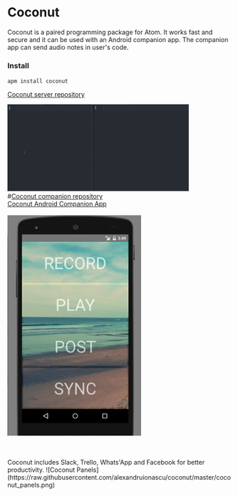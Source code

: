 # Coconut

Coconut is a paired programming package for Atom. It works fast and secure and it can be used with an Android companion app. The companion app can send audio notes in user's code.


### Install

    apm install coconut


[Coconut server repository](https://github.com/alexandruionascu/coconut_server)


![Coconut package demo](https://raw.githubusercontent.com/alexandruionascu/coconut/master/coconut_demo.gif)
<br />
#[Coconut companion repository](https://github.com/alexandruionascu/coconut-companion)
<br />
[Coconut Android Companion App](https://play.google.com/store/apps/details?id=hubclub.coconutcompanion&hl=en)
<br />
<br />
![Coconut Companion](https://raw.githubusercontent.com/alexandruionascu/coconut/master/companion.jpg)


<br />
<br />
Coconut includes Slack, Trello, Whats'App and Facebook for better productivity.
![Coconut Panels](https://raw.githubusercontent.com/alexandruionascu/coconut/master/coconut_panels.png)
